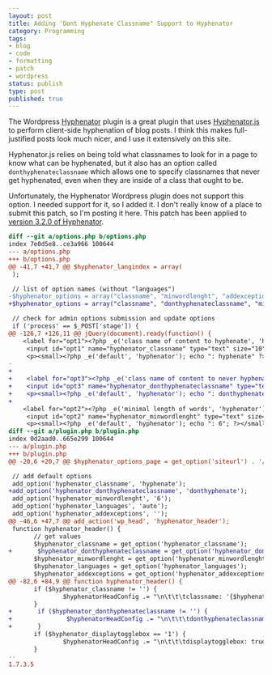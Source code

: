 ```yaml
---
layout: post
title: Adding 'Dont Hyphenate Classname" Support to Hyphenator
category: Programming
tags:
- blog
- code
- formatting
- patch
- wordpress
status: publish
type: post
published: true
---
```


The Wordpress [Hyphenator](http://wordpress.org/extend/plugins/hyphenator/) plugin is a great plugin that uses [Hyphenator.js](http://code.google.com/p/hyphenator/) to perform client-side hyphenation of blog posts.  I think this makes full-justified posts look much nicer, and I use it extensively on this site.

Hyphenator.js relies on being told what classnames to look for in a page to know what can be hyphenated, but it also has an option called `donthyphenateclassname` which allows one to specify classnames that never get hyphenated, even when they are inside of a class that ought to be.

Unfortunately, the Hyphenator Wordpress plugin does not support this option.  I needed support for it, so I added it.  I don't really know of a place to submit this patch, so I'm posting it here.  This patch has been applied to [version 3.2.0 of Hyphenator](http://wordpress.org/extend/plugins/hyphenator/download/).

~~~patch
diff --git a/options.php b/options.php
index 7e0d5e8..ce3a966 100644
--- a/options.php
+++ b/options.php
@@ -41,7 +41,7 @@ $hyphenator_langindex = array(
 );

 // list of option names (without "languages")
-$hyphenator_options = array("classname", "minwordlenght", "addexceptions", "displaytogglebox", "hypenchar", "usetrunk", "intermediatestate");
+$hyphenator_options = array("classname", "donthyphenateclassname", "minwordlenght", "addexceptions", "displaytogglebox", "hypenchar", "usetrunk", "intermediatestate");

 // check for admin options submission and update options
 if ('process' == $_POST['stage']) {
@@ -126,7 +126,11 @@ jQuery(document).ready(function() {
    <label for="opt1"><?php _e('class name of content to hyphenate', 'hyphenator') ?></label>
     <input id="opt1" name="hyphenator_classname" type="text" size="10" value="<?php echo $hyphenator_['classname'] ?>" />
     <p><small><?php _e('default', 'hyphenator'); echo ": hyphenate" ?></small></p>
-
+
+    <label for="opt3"><?php _e('class name of content to never hyphenate', 'hyphenator') ?></label>
+    <input id="opt3" name="hyphenator_donthyphenateclassname" type="text" size="10" value="<?php echo $hyphenator_['donthyphenateclassname'] ?>" />
+    <p><small><?php _e('default', 'hyphenator'); echo ": donthyphenate" ?></small></p>
+
    <label for="opt2"><?php _e('minimal length of words', 'hyphenator') ?></label>
     <input id="opt2" name="hyphenator_minwordlenght" type="text" size="10" value="<?php echo $hyphenator_['minwordlenght'] ?>" />
     <p><small><?php _e('default', 'hyphenator'); echo ": 6"; ?></small></p>
diff --git a/plugin.php b/plugin.php
index 0d2aad0..665e299 100644
--- a/plugin.php
+++ b/plugin.php
@@ -20,6 +20,7 @@ $hyphenator_options_page = get_option('siteurl') . '/wp-admin/admin.php?page=hyp

 // add default options
 add_option('hyphenator_classname', 'hyphenate');
+add_option('hyphenator_donthyphenateclassname', 'donthyphenate');
 add_option('hyphenator_minwordlenght', '6');
 add_option('hyphenator_languages', 'auto');
 add_option('hyphenator_addexceptions', '');
@@ -46,6 +47,7 @@ add_action('wp_head', 'hyphenator_header');
 function hyphenator_header() {
       // get values
       $hyphenator_classname = get_option('hyphenator_classname');
+       $hyphenator_donthyphenateclassname = get_option('hyphenator_donthyphenateclassname');
       $hyphenator_minwordlenght = get_option('hyphenator_minwordlenght');
       $hyphenator_languages = get_option('hyphenator_languages');
       $hyphenator_addexceptions = get_option('hyphenator_addexceptions');
@@ -82,6 +84,9 @@ function hyphenator_header() {
       if ($hyphenator_classname != '') {
               $hyphenatorHeadConfig .= "\n\t\t\tclassname: '{$hyphenator_classname}',";
       }
+       if ($hyphenator_donthyphenateclassname != '') {
+               $hyphenatorHeadConfig .= "\n\t\t\tdonthyphenateclassname: '{$hyphenator_donthyphenateclassname}',";
+       }
       if ($hyphenator_displaytogglebox == '1') {
               $hyphenatorHeadConfig .= "\n\t\t\tdisplaytogglebox: true,";
       }
--
1.7.3.5
~~~

